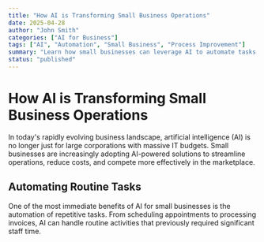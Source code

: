 ```yaml
---
title: "How AI is Transforming Small Business Operations"
date: 2025-04-28
author: "John Smith"
categories: ["AI for Business"]
tags: ["AI", "Automation", "Small Business", "Process Improvement"]
summary: "Learn how small businesses can leverage AI to automate tasks and improve efficiency."
status: "published"
---
```


# How AI is Transforming Small Business Operations

In today's rapidly evolving business landscape, artificial intelligence (AI) is no longer just for large corporations with massive IT budgets. Small businesses are increasingly adopting AI-powered solutions to streamline operations, reduce costs, and compete more effectively in the marketplace.

## Automating Routine Tasks

One of the most immediate benefits of AI for small businesses is the automation of repetitive tasks. From scheduling appointments to processing invoices, AI can handle routine activities that previously required significant staff time.
